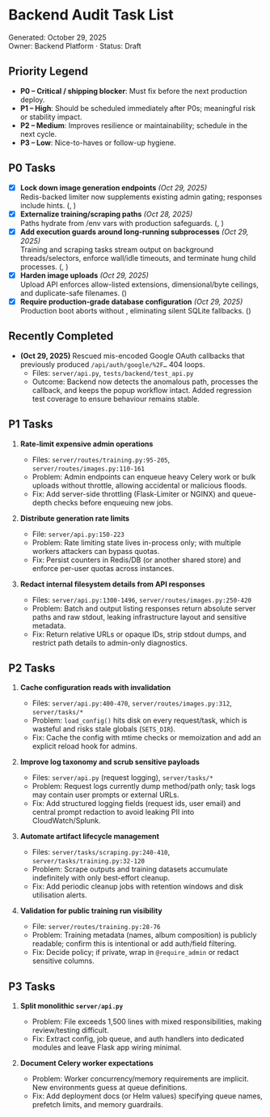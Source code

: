 # Backend Audit Task List

Generated: October 29, 2025  
Owner: Backend Platform · Status: Draft

## Priority Legend
- **P0 – Critical / shipping blocker**: Must fix before the next production deploy.
- **P1 – High**: Should be scheduled immediately after P0s; meaningful risk or stability impact.
- **P2 – Medium**: Improves resilience or maintainability; schedule in the next cycle.
- **P3 – Low**: Nice-to-haves or follow-up hygiene.

## P0 Tasks
- [x] **Lock down image generation endpoints** *(Oct 29, 2025)*  
  Redis-backed limiter now supplements existing admin gating; responses include  hints. (, )
- [x] **Externalize training/scraping paths** *(Oct 28, 2025)*  
  Paths hydrate from /env vars with production safeguards. (, )
- [x] **Add execution guards around long-running subprocesses** *(Oct 29, 2025)*  
  Training and scraping tasks stream output on background threads/selectors, enforce wall/idle timeouts, and terminate hung child processes. (, )
- [x] **Harden image uploads** *(Oct 29, 2025)*  
  Upload API enforces allow-listed extensions, dimensional/byte ceilings, and duplicate-safe filenames. ()
- [x] **Require production-grade database configuration** *(Oct 29, 2025)*  
  Production boot aborts without , eliminating silent SQLite fallbacks. ()

## Recently Completed
- **(Oct 29, 2025)** Rescued mis-encoded Google OAuth callbacks that previously produced `/api/auth/google/%2F…` 404 loops.  
  - Files: `server/api.py`, `tests/backend/test_api.py`  
  - Outcome: Backend now detects the anomalous path, processes the callback, and keeps the popup workflow intact. Added regression test coverage to ensure behaviour remains stable.

## P1 Tasks
1. **Rate-limit expensive admin operations**  
   - Files: `server/routes/training.py:95-205`, `server/routes/images.py:110-161`  
   - Problem: Admin endpoints can enqueue heavy Celery work or bulk uploads without throttle, allowing accidental or malicious floods.  
   - Fix: Add server-side throttling (Flask-Limiter or NGINX) and queue-depth checks before enqueuing new jobs.

2. **Distribute generation rate limits**  
   - File: `server/api.py:150-223`  
   - Problem: Rate limiting state lives in-process only; with multiple workers attackers can bypass quotas.  
   - Fix: Persist counters in Redis/DB (or another shared store) and enforce per-user quotas across instances.

3. **Redact internal filesystem details from API responses**  
    - Files: `server/api.py:1300-1496`, `server/routes/images.py:250-420`  
    - Problem: Batch and output listing responses return absolute server paths and raw stdout, leaking infrastructure layout and sensitive metadata.  
    - Fix: Return relative URLs or opaque IDs, strip stdout dumps, and restrict path details to admin-only diagnostics.

## P2 Tasks
1. **Cache configuration reads with invalidation**  
    - Files: `server/api.py:400-470`, `server/routes/images.py:312`, `server/tasks/*`  
    - Problem: `load_config()` hits disk on every request/task, which is wasteful and risks stale globals (`SETS_DIR`).  
    - Fix: Cache the config with mtime checks or memoization and add an explicit reload hook for admins.

2. **Improve log taxonomy and scrub sensitive payloads**  
    - Files: `server/api.py` (request logging), `server/tasks/*`  
    - Problem: Request logs currently dump method/path only; task logs may contain user prompts or external URLs.  
    - Fix: Add structured logging fields (request ids, user email) and central prompt redaction to avoid leaking PII into CloudWatch/Splunk.

3. **Automate artifact lifecycle management**  
    - Files: `server/tasks/scraping.py:240-410`, `server/tasks/training.py:32-120`  
    - Problem: Scrape outputs and training datasets accumulate indefinitely with only best-effort cleanup.  
    - Fix: Add periodic cleanup jobs with retention windows and disk utilisation alerts.

4. **Validation for public training run visibility**  
    - File: `server/routes/training.py:28-76`  
    - Problem: Training metadata (names, album composition) is publicly readable; confirm this is intentional or add auth/field filtering.  
    - Fix: Decide policy; if private, wrap in `@require_admin` or redact sensitive columns.

## P3 Tasks
1. **Split monolithic `server/api.py`**  
    - Problem: File exceeds 1,500 lines with mixed responsibilities, making review/testing difficult.  
    - Fix: Extract config, job queue, and auth handlers into dedicated modules and leave Flask app wiring minimal.

2. **Document Celery worker expectations**  
    - Problem: Worker concurrency/memory requirements are implicit. New environments guess at queue definitions.  
    - Fix: Add deployment docs (or Helm values) specifying queue names, prefetch limits, and memory guardrails.
